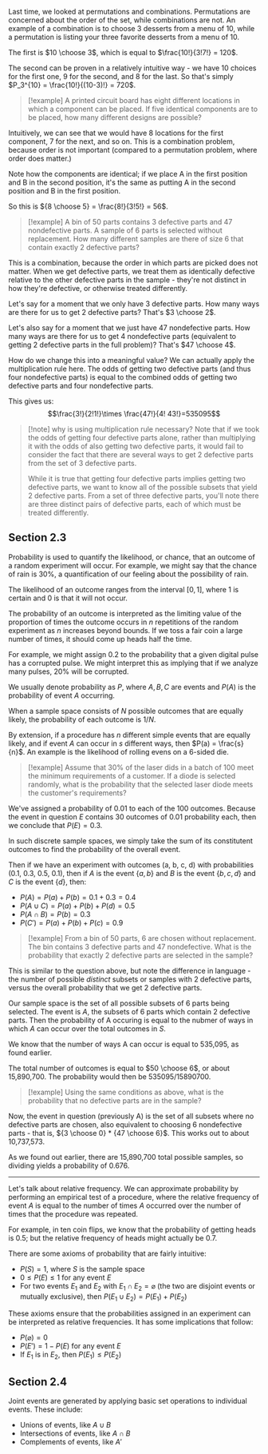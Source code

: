 Last time, we looked at permutations and combinations.  Permutations are concerned about the order of the set, while combinations are not.  An example of a combination is to choose 3 desserts from a menu of 10, while a permutation is listing your three favorite desserts from a menu of 10.  

The first is $10 \choose 3$, which is equal to $\frac{10!}{3!7!} = 120$. 

The second can be proven in a relatively intuitive way - we have 10 choices for the first one, 9 for the second, and 8 for the last.  So that's simply $P_3^{10} = \frac{10!}{(10-3)!} = 720$.

> [!example]
> A printed circuit board has eight different locations in which a component can be placed.  If five identical components are to be placed, how many different designs are possible?  

Intuitively, we can see that we would have 8 locations for the first component, 7 for the next, and so on. This is a combination problem, because order is not important (compared to a permutation problem, where order does matter.)

Note how the components are identical; if we place A in the first position and B in the second position, it's the same as putting A in the second position and B in the first position.  

So this is ${8 \choose 5} = \frac{8!}{3!5!} = 56$.

> [!example]
> A bin of 50 parts contains 3 defective parts and 47 nondefective parts.  A sample of 6 parts is selected without replacement.  How many different samples are there of size 6 that contain exactly 2 defective parts?  

This is a combination, because the order in which parts are picked does not matter.  When we get defective parts, we treat them as identically defective relative to the other defective parts in the sample - they're not distinct in how they're defective, or otherwise treated differently.  

Let's say for a moment that we only have 3 defective parts.  How many ways are there for us to get 2 defective parts?  That's $3 \choose 2$.

Let's also say for a moment that we just have 47 nondefective parts.  How many ways are there for us to get 4 nondefective parts (equivalent to getting 2 defective parts in the full problem)? That's $47 \choose 4$.

How do we change this into a meaningful value?  We can actually apply the multiplication rule here.  The odds of getting two defective parts (and thus four nondefective parts) is equal to the combined odds of getting two defective parts and four nondefective parts.  

This gives us:
$$\frac{3!}{2!1!}\times \frac{47!}{4! 43!}=535095$$

> [!note] why is using multiplication rule necessary?
>Note that if we took the odds of getting four defective parts alone, rather than multiplying it with the odds of also getting two defective parts, it would fail to consider the fact that there are several ways to get 2 defective parts from the set of 3 defective parts.
>
> While it is true that getting four defective parts implies getting two defective parts, we want to know all of the possible subsets that yield 2 defective parts. From a set of three defective parts, you'll note there are three distinct pairs of defective parts, each of which must be treated differently.


## Section 2.3
Probability is used to quantify the likelihood, or chance, that an outcome of a random experiment will occur.  For example, we might say that the chance of rain is 30%, a quantification of our feeling about the possibility of rain.  

The likelihood of an outcome ranges from the interval $[0,1]$, where 1 is certain and 0 is that it will not occur.  

The probability of an outcome is interpreted as the limiting value of the proportion of times the outcome occurs in $n$ repetitions of the random experiment as $n$ increases beyond bounds.  If we toss a fair coin a large number of times, it should come up heads half the time.  

For example, we might assign 0.2 to the probability that a given digital pulse has a corrupted pulse.  We might interpret this as implying that if we analyze many pulses, 20% will be corrupted.  

We usually denote probability as $P$, where $A, B, C$ are events and $P(A)$ is the probability of event $A$ occurring.   

When a sample space consists of $N$ possible outcomes that are equally likely, the probability of each outcome is $1/N$.

By extension, if a procedure has $n$ different simple events that are equally likely, and if event $A$ can occur in $s$ different ways, then $P(a) = \frac{s}{n}$. An example is the likelihood of rolling evens on a 6-sided die.  

> [!example]
> Assume that 30% of the laser dids in a batch of 100 meet the minimum requirements of a customer.  If a diode is selected randomly, what is the probability that the selected laser diode meets the customer's requirements?  

We've assigned a probability of 0.01 to each of the 100 outcomes. Because the event in question $E$ contains 30 outcomes of 0.01 probability each, then we conclude that $P(E) = 0.3$.

In such discrete sample spaces, we simply take the sum of its constitutent outcomes to find the probability of the overall event.

Then if we have an experiment with outcomes (a, b, c, d) with probabilities (0.1, 0.3, 0.5, 0.1), then if $A$ is the event $\{a, b\}$ and $B$ is the event $\{b, c, d\}$ and $C$ is the event $\{d\}$, then:
- $P(A) = P(a) + P(b) = 0.1 + 0.3 = 0.4$
- $P(A \cup C) = P(a) + P(b) + P(d) = 0.5$
- $P(A \cap B) = P(b) = 0.3$
- $P(C') = P(a) + P(b) + P(c) = 0.9$ 


> [!example]
> From a bin of 50 parts, 6 are chosen without replacement. The bin contains 3 defective parts and 47 nondefective. What is the probability that exactly 2 defective parts are selected in the sample?

This is similar to the question above, but note the difference in language - the number of possible *distinct* subsets or samples with 2 defective parts, versus the overall probability that we get 2 defective parts.

Our sample space is the set of all possible subsets of 6 parts being selected. The event is $A$, the subsets of 6 parts which contain 2 defective parts. Then the probability of A occuring is equal to the nubmer of ways in which $A$ can occur over the total outcomes in $S$.

We know that the number of ways A can occur is equal to 535,095, as found earlier. 

The total number of outcomes is equal to $50 \choose 6$, or about 15,890,700. The probability would then be 535095/15890700.

> [!example]
> Using the same conditions as above, what is the probability that no defective parts are in the sample?

Now, the event in question (previously A) is the set of all subsets where no defective parts are chosen, also equivalent to choosing 6 nondefective parts - that is, ${3 \choose 0} * {47 \choose 6}$. This works out to about 10,737,573.

As we found out earlier, there are 15,890,700 total possible samples, so dividing yields a probability of 0.676.

---
Let's talk about relative frequency. We can approximate probability by performing an empirical test of a procedure, where the relative frequency of event $A$ is equal to the number of times $A$ occurred over the number of times that the procedure was repeated. 

For example, in ten coin flips, we know that the probability of getting heads is 0.5; but the relative frequency of heads might actually be 0.7.

There are some axioms of probability that are fairly intuitive:

- $P(S) = 1$, where $S$ is the sample space
- $0 \leq P(E) \leq 1$ for any event $E$
- For two events $E_1$ and $E_2$ with $E_1 \cap E_2 = \varnothing$ (the two are disjoint events or mutually exclusive), then $P(E_1 \cup E_2) = P(E_1) + P(E_2)$

These axioms ensure that the probabilities assigned in an experiment can be interpreted as relative frequencies. It has some implications that follow:
- $P(\varnothing) = 0$
- $P(E') = 1 - P(E)$ for any event $E$
- If $E_1$ is in $E_2$, then $P(E_1) \leq P(E_2)$

## Section 2.4
Joint events are generated by applying basic set operations to individual events. These include:
- Unions of events, like $A \cup B$
- Intersections of events, like $A \cap B$
- Complements of events, like $A'$

